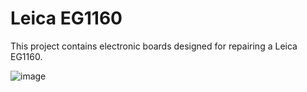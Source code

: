 # Leica EG1160
This project contains electronic boards designed for repairing a Leica EG1160.

![image](https://github.com/makashy/leica_eg1160/assets/8166046/e1c2f46f-b1ce-4115-b6ed-8a23134ab697)
